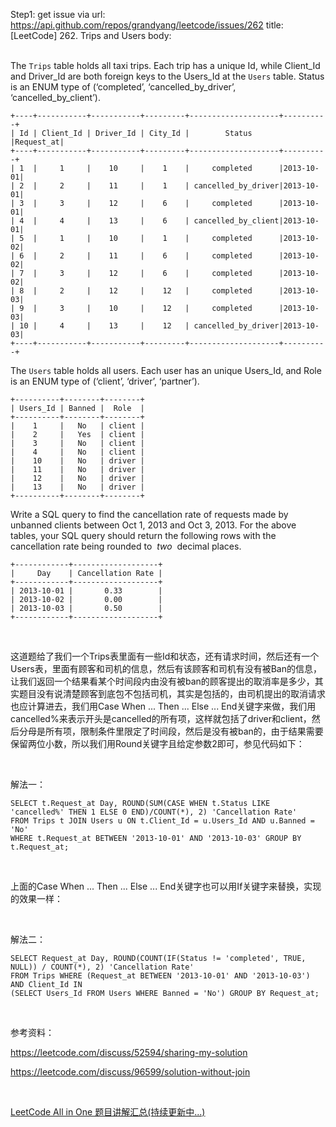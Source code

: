Step1: get issue via url: https://api.github.com/repos/grandyang/leetcode/issues/262 
 title:[LeetCode] 262. Trips and Users 
 body:  
  

The `Trips` table holds all taxi trips. Each trip has a unique Id, while Client_Id and Driver_Id are both foreign keys to the Users_Id at the `Users` table. Status is an ENUM type of (‘completed’, ‘cancelled_by_driver’, ‘cancelled_by_client’).
    
    
    +----+-----------+-----------+---------+--------------------+----------+
    | Id | Client_Id | Driver_Id | City_Id |        Status      |Request_at|
    +----+-----------+-----------+---------+--------------------+----------+
    | 1  |     1     |    10     |    1    |     completed      |2013-10-01|
    | 2  |     2     |    11     |    1    | cancelled_by_driver|2013-10-01|
    | 3  |     3     |    12     |    6    |     completed      |2013-10-01|
    | 4  |     4     |    13     |    6    | cancelled_by_client|2013-10-01|
    | 5  |     1     |    10     |    1    |     completed      |2013-10-02|
    | 6  |     2     |    11     |    6    |     completed      |2013-10-02|
    | 7  |     3     |    12     |    6    |     completed      |2013-10-02|
    | 8  |     2     |    12     |    12   |     completed      |2013-10-03|
    | 9  |     3     |    10     |    12   |     completed      |2013-10-03| 
    | 10 |     4     |    13     |    12   | cancelled_by_driver|2013-10-03|
    +----+-----------+-----------+---------+--------------------+----------+
    

The `Users` table holds all users. Each user has an unique Users_Id, and Role is an ENUM type of (‘client’, ‘driver’, ‘partner’).
    
    
    +----------+--------+--------+
    | Users_Id | Banned |  Role  |
    +----------+--------+--------+
    |    1     |   No   | client |
    |    2     |   Yes  | client |
    |    3     |   No   | client |
    |    4     |   No   | client |
    |    10    |   No   | driver |
    |    11    |   No   | driver |
    |    12    |   No   | driver |
    |    13    |   No   | driver |
    +----------+--------+--------+
    

Write a SQL query to find the cancellation rate of requests made by unbanned clients between Oct 1, 2013 and Oct 3, 2013. For the above tables, your SQL query should return the following rows with the cancellation rate being rounded to  _two_  decimal places.
    
    
    +------------+-------------------+
    |     Day    | Cancellation Rate |
    +------------+-------------------+
    | 2013-10-01 |       0.33        |
    | 2013-10-02 |       0.00        |
    | 2013-10-03 |       0.50        |
    +------------+-------------------+

 

这道题给了我们一个Trips表里面有一些Id和状态，还有请求时间，然后还有一个Users表，里面有顾客和司机的信息，然后有该顾客和司机有没有被Ban的信息，让我们返回一个结果看某个时间段内由没有被ban的顾客提出的取消率是多少，其实题目没有说清楚顾客到底包不包括司机，其实是包括的，由司机提出的取消请求也应计算进去，我们用Case When ... Then ... Else ... End关键字来做，我们用cancelled%来表示开头是cancelled的所有项，这样就包括了driver和client，然后分母是所有项，限制条件里限定了时间段，然后是没有被ban的，由于结果需要保留两位小数，所以我们用Round关键字且给定参数2即可，参见代码如下：

 

解法一：
    
    
    SELECT t.Request_at Day, ROUND(SUM(CASE WHEN t.Status LIKE 'cancelled%' THEN 1 ELSE 0 END)/COUNT(*), 2) 'Cancellation Rate'
    FROM Trips t JOIN Users u ON t.Client_Id = u.Users_Id AND u.Banned = 'No' 
    WHERE t.Request_at BETWEEN '2013-10-01' AND '2013-10-03' GROUP BY t.Request_at;

 

上面的Case When ... Then ... Else ... End关键字也可以用If关键字来替换，实现的效果一样：

 

解法二：
    
    
    SELECT Request_at Day, ROUND(COUNT(IF(Status != 'completed', TRUE, NULL)) / COUNT(*), 2) 'Cancellation Rate'
    FROM Trips WHERE (Request_at BETWEEN '2013-10-01' AND '2013-10-03') AND Client_Id IN
    (SELECT Users_Id FROM Users WHERE Banned = 'No') GROUP BY Request_at;

 

参考资料：

<https://leetcode.com/discuss/52594/sharing-my-solution>

<https://leetcode.com/discuss/96599/solution-without-join>

 

[LeetCode All in One 题目讲解汇总(持续更新中...)](http://www.cnblogs.com/grandyang/p/4606334.html)
